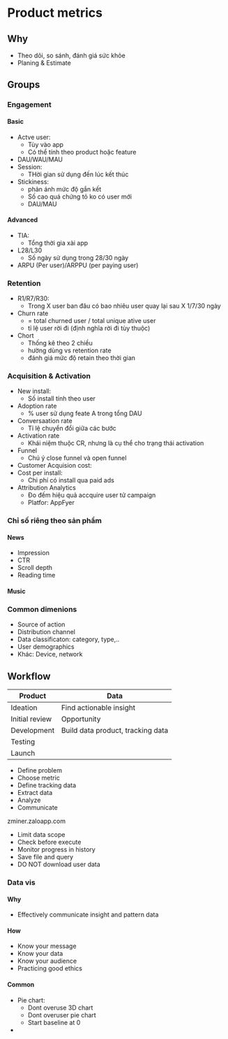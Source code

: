   # Product metrics
## Why
- Theo dõi, so sánh, đánh giá sức khỏe
- Planing & Estimate
## Groups
### Engagement
#### Basic
- Actve user: 
	- Tùy vào app
	- Có thể tính theo product hoặc feature
- DAU/WAU/MAU 
- Session:
	- THời gian sử dụng đến lúc kết thúc
- Stickiness: 
	- phản ánh mức độ gắn kết
	- Số cao quá chứng tỏ ko có user mới
	- DAU/MAU
#### Advanced
- TIA:
	- Tổng thời gia xài app
- L28/L30
	- Số ngày sử dụng  trong 28/30 ngày
- ARPU (Per user)/ARPPU (per paying user)
### Retention
- R1/R7/R30:
	- Trong X user ban đâu có bao nhiêu user quay lại sau X 1/7/30 ngày
- Churn rate
	- =  total churned user  / total unique ative user
	- tỉ lệ user rời đi (định nghĩa rời đi tùy thuộc)
- Chort
	- Thống kê theo 2 chiều
	- hường dùng vs retention rate
	- đánh giá mức độ retain theo thời gian
### Acquisition & Activation
- New install: 
	- Số install tính theo user
- Adoption rate
	- % user sử dụng feate A trong tổng DAU
- Conversaation rate
	- Tỉ lệ chuyển đổi giữa các bước
- Activation rate
	- Khái niệm thuộc CR, nhưng là cụ thể cho trạng thái activation
- Funnel
	- Chú ý close funnel và open funnel
- Customer Acquision cost:
- Cost per install:
	- Chi phí có install qua paid ads
- Attribution Analytics
	- Đo đếm hiệu quả accquire user tử campaign
	- Platfor: AppFyer

### Chỉ số riêng theo sản phẩm
#### News
- Impression
- CTR
- Scroll depth
- Reading time

#### Music

### Common dimenions
- Source of action
- Distribution channel
- Data classificaton: category, type,..
- User demographics
- Khác: Device, network

##   Workflow
| Product | Data |
| --- | --- |
| Ideation | Find actionable insight |
| Initial review | Opportunity |
| Development | Build data product, tracking data |
| Testing |  |
| Launch |  |
 
- Define problem
- Choose metric
- Define tracking data
- Extract data
- Analyze
- Communicate

zminer.zaloapp.com
- Limit data scope
- Check before execute
- Monitor progress in history
- Save file and query
- DO NOT download user data

### Data vis
#### Why
- Effectively communicate insight and pattern data
#### How
- Know your message
- Know your data
- Know your audience
- Practicing good ethics
#### Common
- Pie chart:
	- Dont overuse 3D chart
	- Dont overuser pie chart
	- Start baseline at 0  
-   